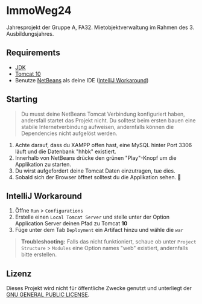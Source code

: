 # ImmoWeg24

Jahresprojekt der Gruppe A, FA32. Mietobjektverwaltung im Rahmen des 3. Ausbildungsjahres.

## Requirements

- [JDK](https://www.oracle.com/java/technologies/downloads/)
- [Tomcat 10](https://tomcat.apache.org/download-10.cgi)
- Benutze [NetBeans](https://netbeans.apache.org/front/main/index.html) als deine IDE ([IntelliJ Workaround](#intellij-workaround))

## Starting

> Du musst deine NetBeans Tomcat Verbindung konfiguriert haben, andersfall startet das Projekt nicht.
> Du solltest beim ersten bauen eine stabile Internetverbindung aufweisen, andernfalls können die Dependencies nicht aufgelöst werden.

1. Achte darauf, dass du XAMPP offen hast, eine MySQL hinter Port 3306 läuft und die Datenbank "hhbk" existiert.
2. Innerhalb von NetBeans drücke den grünen "Play"-Knopf um die Applikation zu starten.
3. Du wirst aufgefordert deine Tomcat Daten einzutragen, tue dies.
4. Sobald sich der Browser öffnet solltest du die Applikation sehen. 🎉

## IntelliJ Workaround

1. Öffne `Run` > `Configurations`
2. Erstelle einen `Local Tomcat Server` und stelle unter der Option Application Server deinen Pfad zu Tomcat **10**
3. Füge unter dem Tab `Deployment` ein Artifact hinzu und wähle die `war`

> **Troubleshooting:** Falls das nicht funktioniert, schaue ob unter `Project Structure` > `Modules` eine Option names "web" existiert, andernfalls bitte erstellen.


## Lizenz

Dieses Projekt wird nicht für öffentliche Zwecke genutzt und unterliegt der [GNU GENERAL PUBLIC LICENSE](LICENSE).

